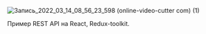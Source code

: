 ![Запись_2022_03_14_08_56_23_598 (online-video-cutter com) (1)](https://user-images.githubusercontent.com/47778499/158115542-2e4f1a42-0ba4-41c6-be81-4748b2eb6757.gif)

Пример REST API на React, Redux-toolkit. 
